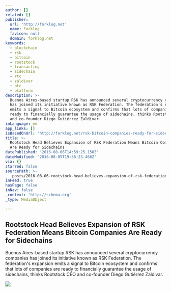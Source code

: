 ```yaml
---
author: []
related: []
publisher:
  url: 'http://forklog.net'
  name: Forklog
  favicon: null
  domain: forklog.net
keywords:
  - blockchain
  - rsk
  - bitcoin
  - rootstock
  - transacting
  - sidechain
  - rtc
  - zaldivar
  - btc
  - platform
description: >-
  Buenos Aires-based startup RSK has announced several cryptocurrency companies
  has joined its initiative known as RSK Federation. The federation's expansion
  emits a signal to Bitcoin ecosystem and confirms that lots of companies are
  ready to financially guarantee the usage of sidechains, thinks Rootstock CEO
  and co-founder Diego Gutiérrez Zaldivar.
inLanguage: en
app_links: []
isBasedOnUrl: 'http://forklog.net/rsk-bitcoin-companies-ready-for-sidechains/'
title: >-
  Rootstock Head Believes Expansion of RSK Federation Means Bitcoin Companies
  Are Ready for Sidechains
datePublished: '2016-08-06T14:59:25.150Z'
dateModified: '2016-08-05T19:36:23.466Z'
via: {}
starred: false
sourcePath: >-
  _posts/2016-08-06-rootstock-head-believes-expansion-of-rsk-federation-means-bi.md
inFeed: true
hasPage: false
inNav: false
_context: 'http://schema.org'
_type: MediaObject

---
```

<article style=""><h1>Rootstock Head Believes Expansion of RSK Federation Means Bitcoin Companies Are Ready for Sidechains</h1><p>Buenos Aires-based startup RSK has announced several cryptocurrency companies has joined its initiative known as RSK Federation. The federation's expansion emits a signal to Bitcoin ecosystem and confirms that lots of companies are ready to financially guarantee the usage of sidechains, thinks Rootstock CEO and co-founder Diego Gutiérrez Zaldivar.</p><img src="http://forklog.net/wp-content/uploads/2016/05/blockchain02.png" /></article>